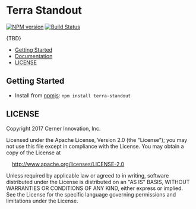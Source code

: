 # Terra Standout


[![NPM version](http://img.shields.io/npm/v/terra-standout.svg)](https://www.npmjs.org/package/terra-standout)
[![Build Status](https://travis-ci.org/cerner/terra-ui.svg?branch=master)](https://travis-ci.org/cerner/terra-ui)

{TBD}

- [Getting Started](#getting-started)
- [Documentation](https://github.com/cerner/terra-ui/tree/master/packages/terra-standout/docs)
- [LICENSE](#license)

## Getting Started

- Install from [npmjs](https://www.npmjs.com): `npm install terra-standout`

## LICENSE

Copyright 2017 Cerner Innovation, Inc.

Licensed under the Apache License, Version 2.0 (the "License"); you may not use this file except in compliance with the License. You may obtain a copy of the License at

&nbsp;&nbsp;&nbsp;&nbsp;http://www.apache.org/licenses/LICENSE-2.0

Unless required by applicable law or agreed to in writing, software distributed under the License is distributed on an "AS IS" BASIS, WITHOUT WARRANTIES OR CONDITIONS OF ANY KIND, either express or implied. See the License for the specific language governing permissions and limitations under the License.
